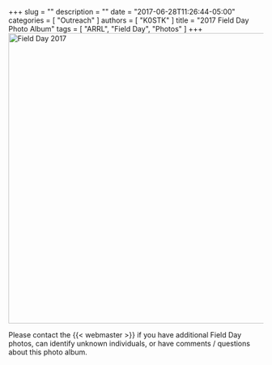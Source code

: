 +++
slug = ""
description = ""
date = "2017-06-28T11:26:44-05:00"
categories = [ "Outreach" ]
authors = [ "K0STK" ]
title = "2017 Field Day Photo Album"
tags = [ "ARRL", "Field Day", "Photos" ]
+++
<a data-flickr-embed="true" data-footer="true" href="https://www.flickr.com/photos/147076354@N03/albums/72157680842703504" title="Field Day 2017"><img src="https://c1.staticflickr.com/5/4239/35168602470_cfdfea0873_z.jpg" width="749" height="574" alt="Field Day 2017"></a><script async src="//embedr.flickr.com/assets/client-code.js" charset="utf-8"></script>

Please contact the {{< webmaster >}} if you have additional Field Day photos, can identify unknown individuals, or have comments / questions about this photo album.
<!--more-->
